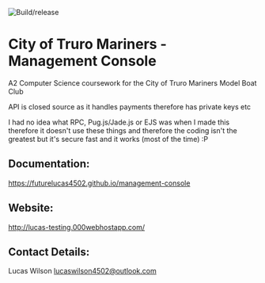 ![Build/release](https://github.com/futurelucas4502/management-console/workflows/Build/release/badge.svg)
# City of Truro Mariners - Management Console
A2 Computer Science coursework for the City of Truro Mariners Model Boat Club

API is closed source as it handles payments therefore has private keys etc

I had no idea what RPC, Pug.js/Jade.js or EJS was when I made this therefore it doesn't use these things and therefore the coding isn't the greatest but it's secure fast and it works (most of the time) :P

## Documentation:

https://futurelucas4502.github.io/management-console

## Website:

http://lucas-testing.000webhostapp.com/

## Contact Details:

Lucas Wilson <lucaswilson4502@outlook.com>
